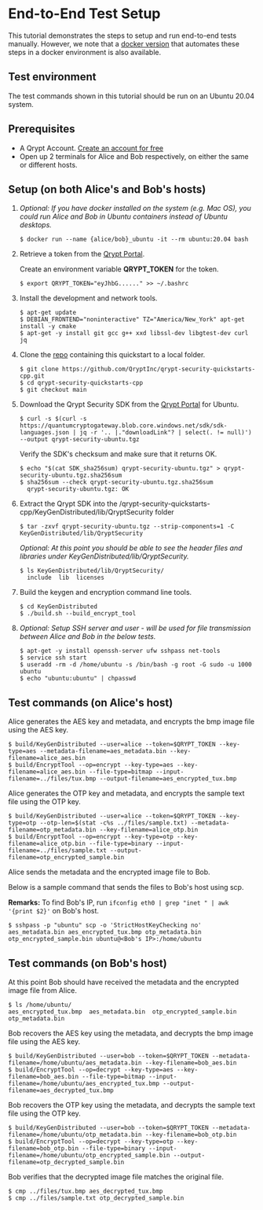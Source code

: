 # End-to-End Test Setup
This tutorial demonstrates the steps to setup and run end-to-end tests manually. However, we note that a [docker version](demo/README.md) that automates these steps in a docker environment is also available.

## Test environment
The test commands shown in this tutorial should be run on an Ubuntu 20.04 system.


## Prerequisites
- A Qrypt Account. [Create an account for free](https://portal.qrypt.com/register)
- Open up 2 terminals for Alice and Bob respectively, on either the same or different hosts.

## Setup  (on both Alice's and Bob's hosts)
1. *Optional: If you have docker installed on the system (e.g. Mac OS), you could run Alice and Bob in Ubuntu containers instead of Ubuntu desktops.*
    ```
    $ docker run --name {alice/bob}_ubuntu -it --rm ubuntu:20.04 bash
    ```

1. Retrieve a token from the [Qrypt Portal](https://portal.qrypt.com/tokens).
    
    Create an environment variable **QRYPT_TOKEN** for the token. 
    ```
    $ export QRYPT_TOKEN="eyJhbG......" >> ~/.bashrc
    ```
1. Install the development and network tools.
    ```
    $ apt-get update
    $ DEBIAN_FRONTEND="noninteractive" TZ="America/New_York" apt-get install -y cmake
    $ apt-get -y install git gcc g++ xxd libssl-dev libgtest-dev curl jq
    ```

1. Clone the [repo](https://github.com/QryptInc/qrypt-security-quickstarts-cpp) containing this quickstart to a local folder.
    ```
    $ git clone https://github.com/QryptInc/qrypt-security-quickstarts-cpp.git
    $ cd qrypt-security-quickstarts-cpp
    $ git checkout main
    ```
1. Download the Qrypt Security SDK from the [Qrypt Portal](https://portal.qrypt.com/downloads/sdk-downloads) for Ubuntu.
    ```
    $ curl -s $(curl -s https://quantumcryptogateway.blob.core.windows.net/sdk/sdk-languages.json | jq -r '.. |."downloadLink"? | select(. != null)') --output qrypt-security-ubuntu.tgz
    ```
    
    Verify the SDK's checksum and make sure that it returns OK.
    ```
    $ echo "$(cat SDK_sha256sum) qrypt-security-ubuntu.tgz" > qrypt-security-ubuntu.tgz.sha256sum
    $ sha256sum --check qrypt-security-ubuntu.tgz.sha256sum
      qrypt-security-ubuntu.tgz: OK
    ```
1. Extract the Qrypt SDK into the /qrypt-security-quickstarts-cpp/KeyGenDistributed/lib/QryptSecurity folder
    ```
    $ tar -zxvf qrypt-security-ubuntu.tgz --strip-components=1 -C KeyGenDistributed/lib/QryptSecurity
    ```
    *Optional: At this point you should be able to see the header files and libraries under KeyGenDistributed/lib/QryptSecurity.*
    ```
    $ ls KeyGenDistributed/lib/QryptSecurity/
      include  lib  licenses
    ```
1. Build the keygen and encryption command line tools.
    ```
    $ cd KeyGenDistributed
    $ ./build.sh --build_encrypt_tool
    ```

1. *Optional: Setup SSH server and user - will be used for file transmission between Alice and Bob in the below tests.*
    ```
    $ apt-get -y install openssh-server ufw sshpass net-tools
    $ service ssh start
    $ useradd -rm -d /home/ubuntu -s /bin/bash -g root -G sudo -u 1000 ubuntu
    $ echo "ubuntu:ubuntu" | chpasswd
    ```

## Test commands (on Alice's host)
Alice generates the AES key and metadata, and encrypts the bmp image file using the AES key.
```
$ build/KeyGenDistributed --user=alice --token=$QRYPT_TOKEN --key-type=aes --metadata-filename=aes_metadata.bin --key-filename=alice_aes.bin
$ build/EncryptTool --op=encrypt --key-type=aes --key-filename=alice_aes.bin --file-type=bitmap --input-filename=../files/tux.bmp --output-filename=aes_encrypted_tux.bmp
```

Alice generates the OTP key and metadata, and encrypts the sample text file using the OTP key.
```
$ build/KeyGenDistributed --user=alice --token=$QRYPT_TOKEN --key-type=otp --otp-len=$(stat -c%s ../files/sample.txt) --metadata-filename=otp_metadata.bin --key-filename=alice_otp.bin
$ build/EncryptTool --op=encrypt --key-type=otp --key-filename=alice_otp.bin --file-type=binary --input-filename=../files/sample.txt --output-filename=otp_encrypted_sample.bin
```

Alice sends the metadata and the encrypted image file to Bob. 

Below is a sample command that sends the files to Bob's host using scp.

**Remarks:** To find Bob's IP, run `ifconfig eth0 | grep "inet " | awk '{print $2}'` on Bob's host.

```
$ sshpass -p "ubuntu" scp -o 'StrictHostKeyChecking no' aes_metadata.bin aes_encrypted_tux.bmp otp_metadata.bin otp_encrypted_sample.bin ubuntu@<Bob's IP>:/home/ubuntu
```

## Test commands (on Bob's host)
At this point Bob should have received the metadata and the encrypted image file from Alice.
```
$ ls /home/ubuntu/
aes_encrypted_tux.bmp  aes_metadata.bin  otp_encrypted_sample.bin  otp_metadata.bin
```

Bob recovers the AES key using the metadata, and decrypts the bmp image file using the AES key.
```
$ build/KeyGenDistributed --user=bob --token=$QRYPT_TOKEN --metadata-filename=/home/ubuntu/aes_metadata.bin --key-filename=bob_aes.bin
$ build/EncryptTool --op=decrypt --key-type=aes --key-filename=bob_aes.bin --file-type=bitmap --input-filename=/home/ubuntu/aes_encrypted_tux.bmp --output-filename=aes_decrypted_tux.bmp
```

Bob recovers the OTP key using the metadata, and decrypts the sample text file using the OTP key.
```
$ build/KeyGenDistributed --user=bob --token=$QRYPT_TOKEN --metadata-filename=/home/ubuntu/otp_metadata.bin --key-filename=bob_otp.bin
$ build/EncryptTool --op=decrypt --key-type=otp --key-filename=bob_otp.bin --file-type=binary --input-filename=/home/ubuntu/otp_encrypted_sample.bin --output-filename=otp_decrypted_sample.bin
```

Bob verifies that the decrypted image file matches the original file.
```
$ cmp ../files/tux.bmp aes_decrypted_tux.bmp
$ cmp ../files/sample.txt otp_decrypted_sample.bin
```


